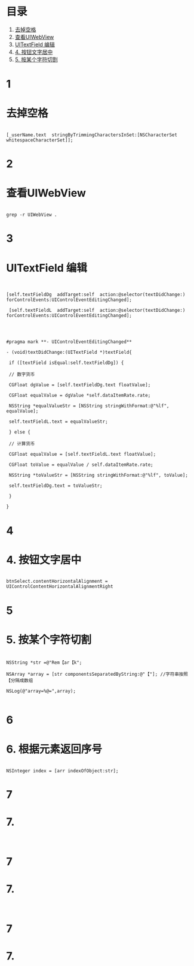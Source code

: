 # 目录
1. [去掉空格](#1)
2. [查看UIWebView](#2)
3. [UITextField 编辑](#3)
4. [4. 按钮文字居中](#4)
5. [5. 按某个字符切割](#5)




# 1
# 去掉空格

```objc

[_userName.text  stringByTrimmingCharactersInSet:[NSCharacterSet  whitespaceCharacterSet]];

```


# 2
# 查看UIWebView

```objc

grep -r UIWebView .

```

# 3
#  UITextField 编辑

```objc


[self.textFieldDg  addTarget:self  action:@selector(textDidChange:) forControlEvents:UIControlEventEditingChanged];

 [self.textFieldL  addTarget:self  action:@selector(textDidChange:) forControlEvents:UIControlEventEditingChanged];




#pragma mark **- UIControlEventEditingChanged**

- (void)textDidChange:(UITextField *)textField{

 if ([textField isEqual:self.textFieldDg]) {

 // 数字货币

 CGFloat dgValue = [self.textFieldDg.text floatValue];

 CGFloat equalValue = dgValue *self.dataItemRate.rate;

 NSString *equalValueStr = [NSString stringWithFormat:@"%lf", equalValue];

 self.textFieldL.text = equalValueStr;

 } else {

 // 计算货币

 CGFloat equalValue = [self.textFieldL.text floatValue];

 CGFloat toValue = equalValue / self.dataItemRate.rate;

 NSString *toValueStr = [NSString stringWithFormat:@"%lf", toValue];

 self.textFieldDg.text = toValueStr;

 }

}

```

# 4
# 4. 按钮文字居中

```objc

btnSelect.contentHorizontalAlignment = UIControlContentHorizontalAlignmentRight

```


# 5
# 5. 按某个字符切割


```objc

NSString *str =@"Rem【ar【k";

NSArray *array = [str componentsSeparatedByString:@"【"]; //字符串按照【分隔成数组

NSLog(@"array=%@=",array);


```


# 6
# 6. 根据元素返回序号

```objc

NSInteger index = [arr indexOfObject:str];

```



# 7
# 7.

```objc


```


# 7
# 7.

```objc


```


# 7
# 7.

```objc


```
